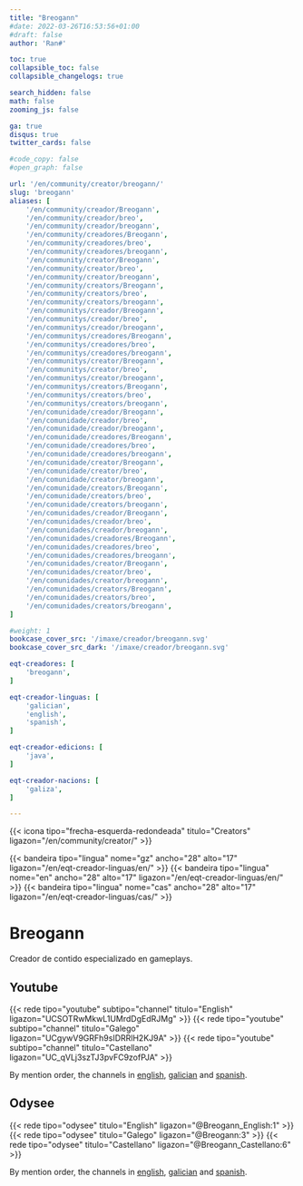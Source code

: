```yaml
---
title: "Breogann"
#date: 2022-03-26T16:53:56+01:00
#draft: false
author: 'Ran#'

toc: true
collapsible_toc: false
collapsible_changelogs: true

search_hidden: false
math: false
zooming_js: false

ga: true
disqus: true
twitter_cards: false

#code_copy: false
#open_graph: false

url: '/en/community/creator/breogann/'
slug: 'breogann'
aliases: [
    '/en/community/creador/Breogann',
    '/en/community/creador/breo',
    '/en/community/creador/breogann',
    '/en/community/creadores/Breogann',
    '/en/community/creadores/breo',
    '/en/community/creadores/breogann',
    '/en/community/creator/Breogann',
    '/en/community/creator/breo',
    '/en/community/creator/breogann',
    '/en/community/creators/Breogann',
    '/en/community/creators/breo',
    '/en/community/creators/breogann',
    '/en/communitys/creador/Breogann',
    '/en/communitys/creador/breo',
    '/en/communitys/creador/breogann',
    '/en/communitys/creadores/Breogann',
    '/en/communitys/creadores/breo',
    '/en/communitys/creadores/breogann',
    '/en/communitys/creator/Breogann',
    '/en/communitys/creator/breo',
    '/en/communitys/creator/breogann',
    '/en/communitys/creators/Breogann',
    '/en/communitys/creators/breo',
    '/en/communitys/creators/breogann',
    '/en/comunidade/creador/Breogann',
    '/en/comunidade/creador/breo',
    '/en/comunidade/creador/breogann',
    '/en/comunidade/creadores/Breogann',
    '/en/comunidade/creadores/breo',
    '/en/comunidade/creadores/breogann',
    '/en/comunidade/creator/Breogann',
    '/en/comunidade/creator/breo',
    '/en/comunidade/creator/breogann',
    '/en/comunidade/creators/Breogann',
    '/en/comunidade/creators/breo',
    '/en/comunidade/creators/breogann',
    '/en/comunidades/creador/Breogann',
    '/en/comunidades/creador/breo',
    '/en/comunidades/creador/breogann',
    '/en/comunidades/creadores/Breogann',
    '/en/comunidades/creadores/breo',
    '/en/comunidades/creadores/breogann',
    '/en/comunidades/creator/Breogann',
    '/en/comunidades/creator/breo',
    '/en/comunidades/creator/breogann',
    '/en/comunidades/creators/Breogann',
    '/en/comunidades/creators/breo',
    '/en/comunidades/creators/breogann',
]

#weight: 1
bookcase_cover_src: '/imaxe/creador/breogann.svg'
bookcase_cover_src_dark: '/imaxe/creador/breogann.svg'

eqt-creadores: [
    'breogann',
]

eqt-creador-linguas: [
    'galician',
    'english',
    'spanish',
]

eqt-creador-edicions: [
    'java',
]

eqt-creador-nacions: [
    'galiza',
]

---
```


{{< icona tipo="frecha-esquerda-redondeada" titulo="Creators" ligazon="/en/community/creator/" >}}

{{< bandeira tipo="lingua" nome="gz" ancho="28" alto="17" ligazon="/en/eqt-creador-linguas/en/" >}}
{{< bandeira tipo="lingua" nome="en" ancho="28" alto="17" ligazon="/en/eqt-creador-linguas/en/" >}}
{{< bandeira tipo="lingua" nome="cas" ancho="28" alto="17" ligazon="/en/eqt-creador-linguas/cas/" >}}

# Breogann

Creador de contido especializado en gameplays.

## Youtube

{{< rede tipo="youtube" subtipo="channel" titulo="English" ligazon="UCSOTRwMkwL1UMrdDgEdRJMg" >}}
{{< rede tipo="youtube" subtipo="channel" titulo="Galego" ligazon="UCgywV9GRFh9sIDRRlH2KJ9A" >}}
{{< rede tipo="youtube" subtipo="channel" titulo="Castellano" ligazon="UC_qVLj3szTJ3pvFC9zofPJA" >}}

By mention order, the channels in [english](https://www.youtube.com/channel/UCSOTRwMkwL1UMrdDgEdRJMg), [galician](https://www.youtube.com/channel/UCgywV9GRFh9sIDRRlH2KJ9A) and [spanish](https://www.youtube.com/channel/UC_qVLj3szTJ3pvFC9zofPJA).

## Odysee

{{< rede tipo="odysee" titulo="English" ligazon="@Breogann_English:1" >}}
{{< rede tipo="odysee" titulo="Galego" ligazon="@Breogann:3" >}}
{{< rede tipo="odysee" titulo="Castellano" ligazon="@Breogann_Castellano:6" >}}

By mention order, the channels in [english](https://odysee.com/@Breogann_English:1), [galician](https://odysee.com/@Breogann:3) and [spanish](https://odysee.com/@Breogann_Castellano:6).

